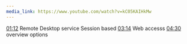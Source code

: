 ```yaml
---
media_link: https://www.youtube.com/watch?v=kC05KAIHkMw
---
```

[01:12](https://www.youtube.com/watch?t=72&v=kC05KAIHkMw)
Remote Desktop service
Session based
[03:14](https://www.youtube.com/watch?t=194&v=kC05KAIHkMw)
Web accesss
[04:30](https://www.youtube.com/watch?t=270&v=kC05KAIHkMw)
overview options
